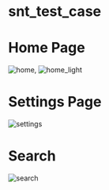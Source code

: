 # snt_test_case



# Home Page

![home](https://github.com/YunusGUNEYSU/snt_test_case_weather_app/assets/39588697/4fe29e3a-d8b3-4c47-b240-f3ba463a20f0),
![home_light](https://github.com/YunusGUNEYSU/snt_test_case_weather_app/assets/39588697/e5fd58f7-98c9-46c0-9958-e7120d87b134)

# Settings Page
![settings](https://github.com/YunusGUNEYSU/snt_test_case_weather_app/assets/39588697/30b81f50-5443-4512-8092-b6e8c4b6e095)

# Search
![search](https://github.com/YunusGUNEYSU/snt_test_case_weather_app/assets/39588697/7ce4bcfb-282f-4b0b-8889-599b26202729)



